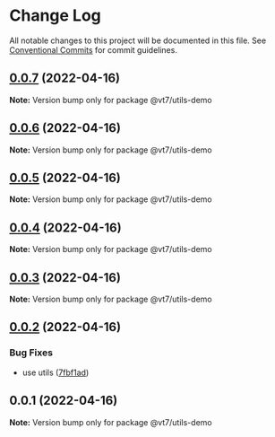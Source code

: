 # Change Log

All notable changes to this project will be documented in this file.
See [Conventional Commits](https://conventionalcommits.org) for commit guidelines.

## [0.0.7](https://github.com/vuthanhbayit/lerna-hello-world/compare/v0.0.6...v0.0.7) (2022-04-16)

**Note:** Version bump only for package @vt7/utils-demo





## [0.0.6](https://github.com/vuthanhbayit/lerna-hello-world/compare/v0.0.5...v0.0.6) (2022-04-16)

**Note:** Version bump only for package @vt7/utils-demo





## [0.0.5](https://github.com/vuthanhbayit/lerna-hello-world/compare/v0.0.4...v0.0.5) (2022-04-16)

**Note:** Version bump only for package @vt7/utils-demo





## [0.0.4](https://github.com/vuthanhbayit/lerna-hello-world/compare/v0.0.3...v0.0.4) (2022-04-16)

**Note:** Version bump only for package @vt7/utils-demo





## [0.0.3](https://github.com/vuthanhbayit/lerna-hello-world/compare/v0.0.2...v0.0.3) (2022-04-16)

**Note:** Version bump only for package @vt7/utils-demo





## [0.0.2](https://github.com/vuthanhbayit/lerna-hello-world/compare/v0.0.1...v0.0.2) (2022-04-16)


### Bug Fixes

* use utils ([7fbf1ad](https://github.com/vuthanhbayit/lerna-hello-world/commit/7fbf1ad51e4746cfcbf8a882460064264172c20a))





## 0.0.1 (2022-04-16)

**Note:** Version bump only for package @vt7/utils-demo
